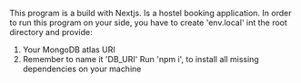 This program is a build with Nextjs. Is a hostel booking application.
In order to run this program on your side, you have to create 'env.local' int the root directory and provide:
1) Your MongoDB atlas URI
2) Remember to name it 'DB_URI'
Run 'npm i', to install all missing dependencies on your machine
